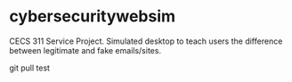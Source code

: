 # cybersecuritywebsim
CECS 311 Service Project. Simulated desktop to teach users the difference between legitimate and fake emails/sites.

git pull test
